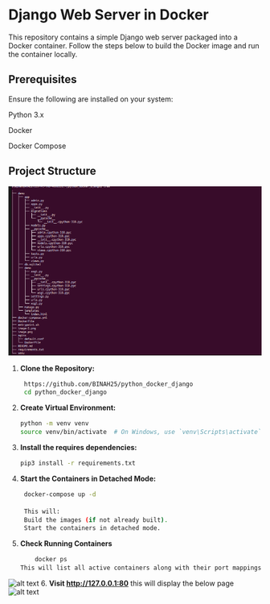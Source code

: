 # Django Web Server in Docker
This repository contains a simple Django web server packaged into a Docker container. Follow the steps below to build the Docker image and run the container locally.

## Prerequisites

Ensure the following are installed on your system:

Python 3.x

Docker

Docker Compose

## Project Structure
![alt text](image-2.png)

1. **Clone the Repository:**
   ```bash
    https://github.com/BINAH25/python_docker_django
    cd python_docker_django

2. **Create Virtual Environment:**
   ```bash
   python -m venv venv
   source venv/bin/activate  # On Windows, use `venv\Scripts\activate`

3. **Install the requires dependencies:**
   ```bash
   pip3 install -r requirements.txt

4. **Start the Containers in Detached Mode:**
   ```bash
    docker-compose up -d

    This will:
    Build the images (if not already built).
    Start the containers in detached mode.

5. **Check Running Containers**

    ```bash
        docker ps
    This will list all active containers along with their port mappings.

![alt text](image.png)
6. **Visit http://127.0.0.1:80**
    this will display the below page
    ![alt text](image-1.png)